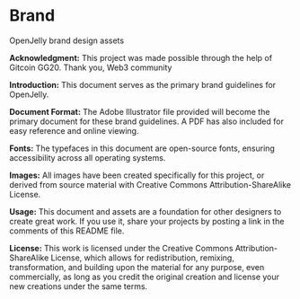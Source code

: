 # Brand
OpenJelly brand design assets

**Acknowledgment:**
This project was made possible through the help of Gitcoin GG20. Thank you, Web3 community

**Introduction:**
This document serves as the primary brand guidelines for OpenJelly.

**Document Format:**
The Adobe Illustrator file provided will become the primary document for these brand guidelines. A PDF has also included for easy reference and online viewing.

**Fonts:**
The typefaces in this document are open-source fonts, ensuring accessibility across all operating systems.

**Images:**
All images have been created specifically for this project, or derived from source material with Creative Commons Attribution-ShareAlike License.

**Usage:**
This document and assets are a foundation for other designers to create great work. If you use it, share your projects by posting a link in the comments of this README file.

**License:**
This work is licensed under the Creative Commons Attribution-ShareAlike License, which allows for redistribution, remixing, transformation, and building upon the material for any purpose, even commercially, as long as you credit the original creation and license your new creations under the same terms.
